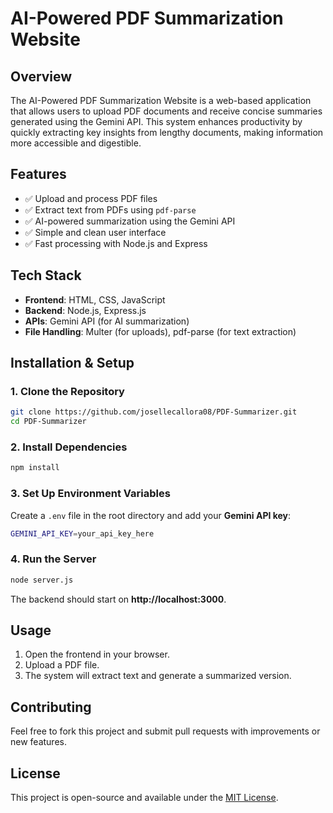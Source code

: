 # **AI-Powered PDF Summarization Website**

## **Overview**
The AI-Powered PDF Summarization Website is a web-based application that allows users to upload PDF documents and receive concise summaries generated using the Gemini API. This system enhances productivity by quickly extracting key insights from lengthy documents, making information more accessible and digestible.

## **Features**
- ✅ Upload and process PDF files
- ✅ Extract text from PDFs using `pdf-parse`
- ✅ AI-powered summarization using the Gemini API
- ✅ Simple and clean user interface
- ✅ Fast processing with Node.js and Express

## **Tech Stack**
- **Frontend**: HTML, CSS, JavaScript
- **Backend**: Node.js, Express.js
- **APIs**: Gemini API (for AI summarization)
- **File Handling**: Multer (for uploads), pdf-parse (for text extraction)

## **Installation & Setup**

### **1. Clone the Repository**
```sh
git clone https://github.com/josellecallora08/PDF-Summarizer.git
cd PDF-Summarizer
```

### **2. Install Dependencies**
```sh
npm install
```

### **3. Set Up Environment Variables**
Create a `.env` file in the root directory and add your **Gemini API key**:
```sh
GEMINI_API_KEY=your_api_key_here
```

### **4. Run the Server**
```sh
node server.js
```
The backend should start on **http://localhost:3000**.

## **Usage**
1. Open the frontend in your browser.
2. Upload a PDF file.
3. The system will extract text and generate a summarized version.

## **Contributing**
Feel free to fork this project and submit pull requests with improvements or new features.

## **License**
This project is open-source and available under the [MIT License](LICENSE).
